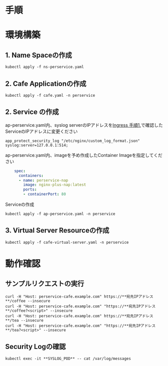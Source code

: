 # 手順

# 環境構築
## 1. Name Spaceの作成
```
kubectl apply -f ns-perservice.yaml
```
## 2. Cafe Applicationの作成
```
kubectl apply -f cafe.yaml -n perservice
```
## 2. Service の作成
ap-perservice.yaml内、syslog serverのIPアドレスを[Ingress 手順1.](https://github.com/hiropo20/nginx-nap-container-deployment-sample/tree/master/ingress#1-syslog-server%E3%81%AEdeploy)で確認したServiceのIPアドレスに変更ください
```
app_protect_security_log "/etc/nginx/custom_log_format.json" syslog:server=127.0.0.1:514;
```
ap-perservice.yaml内、imageを予め作成したContainer Imageを指定してください
```yaml
    spec:
      containers:
      - name: perservice-nap
        image: nginx-plus-nap:latest
        ports:
        - containerPort: 80
```
Serviceの作成
```
kubectl apply -f ap-perservice.yaml -n perservice
```
## 3. Virtual Server Resourceの作成
```
kubectl apply -f cafe-virtual-server.yaml -n perservice
```


# 動作確認
## サンプルリクエストの実行
```
curl -H "Host: perservice-cafe.example.com" https://**宛先IPアドレス**/coffee --insecure
curl -H "Host: perservice-cafe.example.com" "https://**宛先IPアドレス**/coffee?<script>" --insecure
curl -H "Host: perservice-cafe.example.com" https://**宛先IPアドレス**/tea --insecure
curl -H "Host: perservice-cafe.example.com" "https://**宛先IPアドレス**/tea?<script>" --insecure
```
## Security Logの確認
```
kubectl exec -it **SYSLOG_POD** -- cat /var/log/messages
```

```
